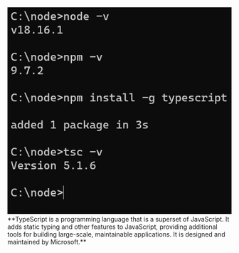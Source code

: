 <img src="setup-typescript.jpg" alt="javascript-master-guide">
**TypeScript is a programming language that is a superset of JavaScript. It adds static typing and other features to JavaScript, providing additional tools for building large-scale, maintainable applications. It is designed and maintained by Microsoft.**
